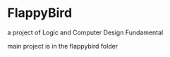 # FlappyBird
a project of Logic and Computer Design Fundamental

main project is in the flappybird folder
